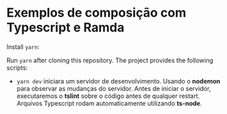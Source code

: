 # Exemplos de composição com Typescript e Ramda

Install `yarn`:

Run `yarn` after cloning this repository. The project provides the following scripts:

- `yarn dev` iniciara um servidor de desenvolvimento. Usando o **nodemon** para observar as mudanças do servidor.
  Antes de iniciar o servidor, executaremos o **tslint** sobre o código antes de qualquer restart.
  Arquivos Typescript rodam automaticamente utilizando **ts-node**.
